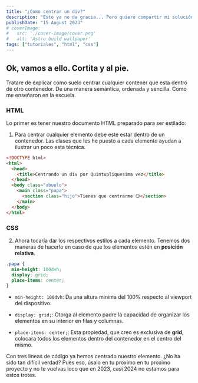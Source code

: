```yaml
---
title: "¿Como centrar un div?"
description: "Esto ya no da gracia... Pero quiero compartir mi solución"
publishDate: "15 August 2023"
# coverImage:
#   src: './cover-image/cover.png'
#   alt: 'Astro build wallpaper'
tags: ["tutoriales", "html", "css"]
---
```


## Ok, vamos a ello. Cortita y al pie.

Tratare de explicar como suelo centrar cualquier contener que esta dentro de otro contenedor. De una manera semántica, ordenada y sencilla. Como me enseñaron en la escuela.

### HTML

Lo primer es tener nuestro documento HTML preparado para ser estilado:

1. Para centrar cualquier elemento debe este estar dentro de un contenedor. Las clases que les he puesto a cada elemento ayudan a ilustrar un poco esta técnica.

```html
<!DOCTYPE html>
<html>
  <head>
    <title>Centrando un div por Quintupliquesima vez</title>
  </head>
  <body class="abuelo">
    <main class="papa">
      <section class="hijo">Tienes que centrarme 😏</section>
    </main>
  </body>
</html>
```

### CSS

2. Ahora tocaría dar los respectivos estilos a cada elemento. Tenemos dos maneras de hacerlo en caso de que los elementos estén en **posición relativa**.

```css
.papa {
  min-height: 100dvh;
  display: grid;
  place-items: center;
}
```

- `min-height: 100dvh`: Da una altura minima del 100% respecto al viewport del dispositivo.

- `display: grid;`: Otorga al elemento padre la capacidad de organizar los elementos en su interior en filas y columnas.

- `place-items: center;`: Esta propiedad, que creo es exclusiva de **grid**, colocara todos los elementos dentro del contenedor en el centro del mismo.

Con tres lineas de código ya hemos centrado nuestro elemento. ¿No ha sido tan difícil verdad? Pues eso, úsalo en tu proximo en tu proximo proyecto y no te vuelvas loco que en 2023, casi 2024 no estamos para estos trotes.
